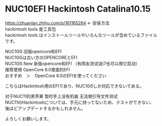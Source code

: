 # NUC10EFI Hackintosh Catalina10.15
https://zhuanlan.zhihu.com/p/161165264 <- 安装方法 <br>
hackintosh tools 是工具包 <br>
hackintosh tools はインストールツールやいろんなツールが含めているファイルです。<br>

NUC10i5 旧版opencore和EFI <br>
NUC10i5は古い方のOPENCOREとEFI <br>
NUC10i5 New 新版opencore和EFI （有网友测试说i7也可以用它启动） <br>
推荐使用 OpenCore 6.0里面的EFI  <br>
おすすめ　＞　OpenCore 6.0のEFIを使ってください <br>

こちらはHackintosh用のEFIであり、NUC10i5しか対応できないである。<br>

对于NUC11的黑苹果 暂时手上没有机器 无法做引导文件测试<br>
 NUC11のHackintoshについては、手元に持ってないため、テストができない、後ほどアップデートするかもしれません。<br>

よろしくお願いします。
